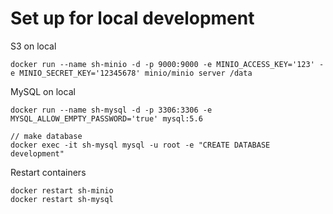 # Set up for local development

S3 on local

```
docker run --name sh-minio -d -p 9000:9000 -e MINIO_ACCESS_KEY='123' -e MINIO_SECRET_KEY='12345678' minio/minio server /data
```

MySQL on local

```
docker run --name sh-mysql -d -p 3306:3306 -e MYSQL_ALLOW_EMPTY_PASSWORD='true' mysql:5.6

// make database
docker exec -it sh-mysql mysql -u root -e "CREATE DATABASE development"
```

Restart containers

```
docker restart sh-minio
docker restart sh-mysql
```